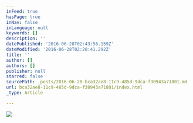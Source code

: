 ```yaml
---
inFeed: true
hasPage: true
inNav: false
inLanguage: null
keywords: []
description: ''
datePublished: '2016-06-28T02:43:56.159Z'
dateModified: '2016-06-28T02:20:41.292Z'
title: ''
author: []
authors: []
publisher: null
starred: false
sourcePath: _posts/2016-06-28-bca32ae8-11c9-485d-9dca-f30943a71801.md
url: bca32ae8-11c9-485d-9dca-f30943a71801/index.html
_type: Article

---
```

![](https://the-grid-user-content.s3-us-west-2.amazonaws.com/53a9a9d2-3446-4ee8-be8a-e27e6ca253b4.jpg)